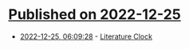 # [Published on 2022-12-25](index.md)

* [2022-12-25, 06:09:28](https://news.ycombinator.com/item?id=34124843) - [Literature Clock](https://literature-clock.jenevoldsen.com/)
